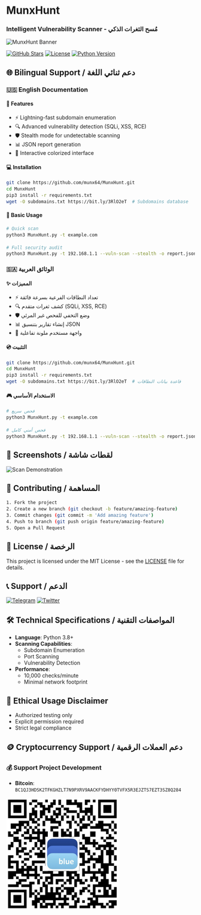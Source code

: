 # MunxHunt
### Intelligent Vulnerability Scanner - مُسح الثغرات الذكي 
<img src="screenshot.png" alt="MunxHunt Banner" width="600" />

[![GitHub Stars](https://img.shields.io/github/stars/munx64/MunxHunt?style=for-the-badge)](https://github.com/munx64/MunxHunt/stargazers)
[![License](https://img.shields.io/badge/License-MIT-%23red?style=for-the-badge)](LICENSE)
[![Python Version](https://img.shields.io/badge/Python-3.8%2B-%2300ff00?style=for-the-badge)](https://python.org)

## 🌐 Bilingual Support / دعم ثنائي اللغة

### 🇺🇸 English Documentation

#### 🚀 Features
- ⚡ Lightning-fast subdomain enumeration
- 🔍 Advanced vulnerability detection (SQLi, XSS, RCE)
- 🛡️ Stealth mode for undetectable scanning
- 📊 JSON report generation
- 🎨 Interactive colorized interface

#### 💻 Installation
```bash
git clone https://github.com/munx64/MunxHunt.git
cd MunxHunt
pip3 install -r requirements.txt
wget -O subdomains.txt https://bit.ly/3RlO2eT  # Subdomains database
```

#### 🎯 Basic Usage
```bash
# Quick scan
python3 MunxHunt.py -t example.com

# Full security audit
python3 MunxHunt.py -t 192.168.1.1 --vuln-scan --stealth -o report.json
```

### 🇸🇦 الوثائق العربية

#### ✨ المميزات
- ⚡ تعداد النطاقات الفرعية بسرعة فائقة
- 🔍 كشف ثغرات متقدم (SQLi, XSS, RCE)
- 🛡️ وضع التخفي للفحص غير المرئي
- 📊 إنشاء تقارير بتنسيق JSON
- 🎨 واجهة مستخدم ملونة تفاعلية

#### 💿 التثبيت
```bash
git clone https://github.com/munx64/MunxHunt.git
cd MunxHunt
pip3 install -r requirements.txt
wget -O subdomains.txt https://bit.ly/3RlO2eT  # قاعدة بيانات النطاقات
```

#### 🎮 الاستخدام الأساسي
```bash
# فحص سريع
python3 MunxHunt.py -t example.com

# فحص أمني كامل
python3 MunxHunt.py -t 192.168.1.1 --vuln-scan --stealth -o report.json
```

## 📸 Screenshots / لقطات شاشة
<img src="demo.gif" alt="Scan Demonstration" width="600" />

## 🤝 Contributing / المساهمة
```bash
1. Fork the project
2. Create a new branch (git checkout -b feature/amazing-feature)
3. Commit changes (git commit -m 'Add amazing feature')
4. Push to branch (git push origin feature/amazing-feature)
5. Open a Pull Request
```

## 📜 License / الرخصة
This project is licensed under the MIT License - see the [LICENSE](LICENSE) file for details.

## 📞 Support / الدعم
[![Telegram](https://img.shields.io/badge/Telegram-Support-%2300acee?style=flat)](https://t.me/munx64)
[![Twitter](https://img.shields.io/badge/Twitter-Follow-%231DA1F2?style=flat)](https://twitter.com/munx64)

## 🛠 Technical Specifications / المواصفات التقنية
- **Language**: Python 3.8+
- **Scanning Capabilities**:
  - Subdomain Enumeration
  - Port Scanning
  - Vulnerability Detection
- **Performance**: 
  - 10,000 checks/minute
  - Minimal network footprint

## 🚨 Ethical Usage Disclaimer
- Authorized testing only
- Explicit permission required
- Strict legal compliance

## 🪙 Cryptocurrency Support / دعم العملات الرقمية

### 💰 Support Project Development
- **Bitcoin**: `BC1QJ3HDSK2TFKGHZLT7N9PXRV9AACKFYDHYY0TVFX5R3EJZTS7EZT3SZ8Q284`
<img src="crypto_qr.png" alt="Crypto QR Codes" width="300" />
